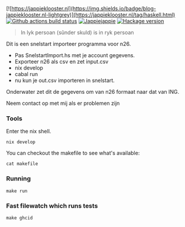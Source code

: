 [![https://jappieklooster.nl](https://img.shields.io/badge/blog-jappieklooster.nl-lightgrey)](https://jappieklooster.nl/tag/haskell.html)
[![Github actions build status](https://img.shields.io/github/workflow/status/jappeace/haskell-template-project/Test)](https://github.com/jappeace/haskell-template-project/actions)
[![Jappiejappie](https://img.shields.io/badge/discord-jappiejappie-black?logo=discord)](https://discord.gg/Hp4agqy)
[![Hackage version](https://img.shields.io/hackage/v/template.svg?label=Hackage)](https://hackage.haskell.org/package/template) 

> In lyk persoan (sûnder skuld) is in ryk persoan

Dit is een snelstart importeer programma voor n26.
+ Pas SnelstartImport.hs met je account gegevens.
+ Exporteer n26 als csv en zet input.csv
+ nix develop
+ cabal run
+ nu kun je out.csv importeren in snelstart.

Onderwater zet dit de gegevens om van n26 formaat naar
dat van ING.

Neem contact op met mij als er problemen zijn

### Tools
Enter the nix shell.
```
nix develop
```
You can checkout the makefile to see what's available:
```
cat makefile
```

### Running
```
make run
```

### Fast filewatch which runs tests
```
make ghcid
```
